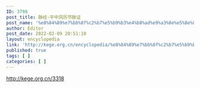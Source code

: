 ```yaml
---
ID: 3798
post_title: 脉经·平中风历节脉证
post_name: '%e8%84%89%e7%bb%8f%c2%b7%e5%b9%b3%e4%b8%ad%e9%a3%8e%e5%8e%86%e8%8a%82%e8%84%89%e8%af%81'
author: Editor
post_date: 2022-02-09 20:51:10
layout: encyclopedia
link: 'http://kege.org.cn/encyclopedia/%e8%84%89%e7%bb%8f%c2%b7%e5%b9%b3%e4%b8%ad%e9%a3%8e%e5%8e%86%e8%8a%82%e8%84%89%e8%af%81'
published: true
tags: [ ]
categories: [ ]
---
```

http://kege.org.cn/3318